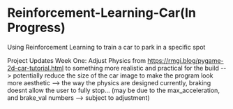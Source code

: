 # Reinforcement-Learning-Car(In Progress)
Using Reinforcement Learning to train a car to park in a specific spot

Project Updates
Week One: Adjust Physics from https://rmgi.blog/pygame-2d-car-tutorial.html to something more realistic and practical for the build
--> potentially reduce the size of the car image to make the program look more aesthetic
--> the way the physics are designed currently, braking doesnt allow the user to fully stop... (may be due to the max_acceleration, and brake_val numbers --> subject to adjustment)


